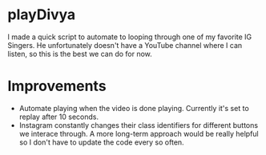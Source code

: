 # playDivya

I made a quick script to automate to looping through one of my favorite IG Singers. He unfortunately doesn't have a YouTube channel where I can listen, so this is the best we can do for now.

# Improvements
* Automate playing when the video is done playing. Currently it's set to replay after 10 seconds.
* Instagram constantly changes their class identifiers for different buttons we interace through. A more long-term approach would be really helpful so I don't have to update the code every so often.
